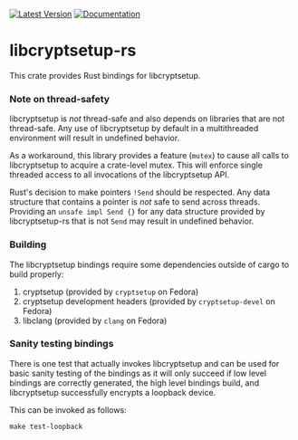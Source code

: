 [![Latest Version](https://img.shields.io/crates/v/libcryptsetup-rs.svg)](https://crates.io/crates/libcryptsetup-rs)
[![Documentation](https://docs.rs/libcryptsetup-rs/badge.svg)](https://docs.rs/libcryptsetup-rs/)

# libcryptsetup-rs

This crate provides Rust bindings for libcryptsetup.

### Note on thread-safety

libcryptsetup is *not* thread-safe and also depends on libraries that are not
thread-safe. Any use of libcryptsetup by default in a multithreaded environment will
result in undefined behavior.

As a workaround, this library provides a feature (`mutex`) to cause all calls to
libcryptsetup to acquire a crate-level mutex. This will enforce single threaded
access to all invocations of the libcryptsetup API.

Rust's decision to make pointers `!Send` should be respected. Any data structure that
contains a pointer is *not* safe to send across threads. Providing an `unsafe
impl Send {}` for any data structure provided by libcryptsetup-rs that is not `Send`
may result in undefined behavior.

### Building

The libcryptsetup bindings require some dependencies outside of cargo to build
properly:
1. cryptsetup (provided by `cryptsetup` on Fedora)
2. cryptsetup development headers (provided by `cryptsetup-devel` on Fedora)
3. libclang (provided by `clang` on Fedora)

### Sanity testing bindings

There is one test that actually invokes libcryptsetup and can be used for basic sanity
testing of the bindings as it will only succeed if low level bindings are correctly generated,
the high level bindings build, and libcryptsetup successfully encrypts a loopback device.

This can be invoked as follows:

```
make test-loopback
```

